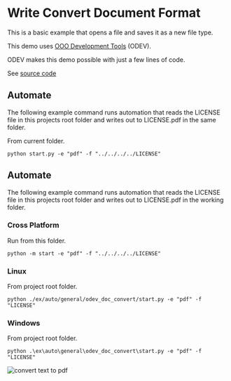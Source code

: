 # Write Convert Document Format

This is a basic example that opens a file and saves it as a new file type.

This demo uses [OOO Development Tools](https://python-ooo-dev-tools.readthedocs.io/en/latest/) (ODEV).

ODEV makes this demo possible with just a few lines of code.

See [source code](./start.py)

## Automate

The following example command runs automation that reads the LICENSE file in this projects
root folder and writes out to LICENSE.pdf in the same folder.

From current folder.

```shell
python start.py -e "pdf" -f "../../../../LICENSE"
```

## Automate

The following example command runs automation that reads the LICENSE file in this projects
root folder and writes out to LICENSE.pdf in the working folder.

### Cross Platform

Run from this folder.

```shell
python -m start -e "pdf" -f "../../../../LICENSE"
```

### Linux

From project root folder.

```shell
python ./ex/auto/general/odev_doc_convert/start.py -e "pdf" -f "LICENSE"
```

### Windows

From project root folder.

```shell
python .\ex\auto\general\odev_doc_convert\start.py -e "pdf" -f "LICENSE"
```

![convert text to pdf](https://user-images.githubusercontent.com/4193389/178155989-1ec6e63a-ace3-4c60-8645-729245235d19.gif)

